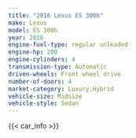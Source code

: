 ```yaml
---
title: "2016 Lexus ES 300h"
make: Lexus
model: ES 300h
year: 2016
engine-fuel-type: regular unleaded
engine-hp: 200
engine-cylinders: 4
transmission-type: Automatic
driven-wheels: Front wheel drive
number-of-doors: 4
market-category: Luxury,Hybrid
vehicle-size: Midsize
vehicle-style: Sedan
---
```


{{< car_info >}}
